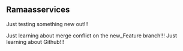 ## Ramaasservices


Just testing something new out!!!

Just learning about merge conflict on the new_Feature branch!!!
Just learning about Github!!!
